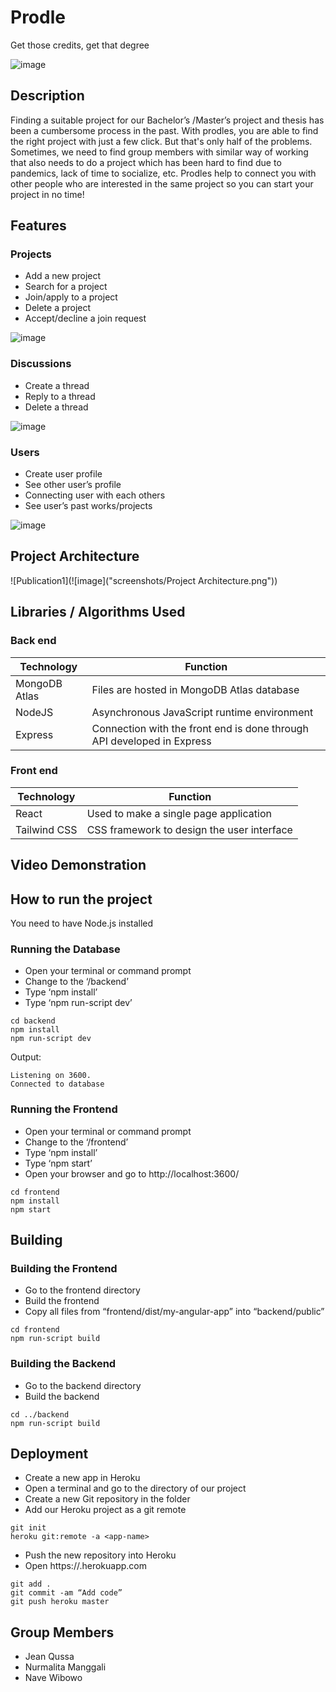 # Prodle
Get those credits, get that degree

![image](screenshots/Prodle_Logo_Casandra_Sparks.png)

## Description

Finding a suitable project for our Bachelor’s /Master’s project and thesis has been a cumbersome process in the past.
With prodles, you are able to find the right project with just a few click. But that's only half of the problems.
Sometimes, we need to find  group members with similar way of working that also needs to do a project which has been hard to find due to pandemics, lack of time to socialize, etc.
Prodles help to connect you with other people who are interested in the same project so you can start your project in no time!

## Features

### Projects
- Add a new project
- Search for a project
- Join/apply to a project
- Delete a project
- Accept/decline a join request

![image](screenshots/Projects.png)

### Discussions
- Create a thread
- Reply to a thread
- Delete a thread

![image](screenshots/Discussions.png)

### Users
- Create user profile
- See other user’s profile
- Connecting user with each others
- See user’s past works/projects

![image](screenshots/Users.png)


## Project Architecture

![Publication1](![image]("screenshots/Project Architecture.png"))

## Libraries / Algorithms Used

### Back end
                
| Technology | Function |
| ------ | ------ |
| MongoDB Atlas | Files are hosted in MongoDB Atlas database |
| NodeJS | Asynchronous JavaScript runtime environment |
| Express |  Connection with the front end is done through API developed in Express|

### Front end

| Technology | Function |
| ------ | ------ |
| React | Used to make a single page application |
| Tailwind CSS | CSS framework to design the user interface |

## Video Demonstration




## How to run the project

You need to have Node.js installed

### Running the Database

- Open your terminal or command prompt
- Change to the ‘/backend’
- Type ‘npm install’
- Type ‘npm run-script dev’

```
cd backend
npm install
npm run-script dev
```

Output:		
```
Listening on 3600.
Connected to database
```

### Running the Frontend
- Open your terminal or command prompt
- Change to the ‘/frontend’
- Type ‘npm install’
- Type ‘npm start’
- Open your browser and go to http://localhost:3600/

```
cd frontend
npm install
npm start
```

## Building

### Building the Frontend

- Go to the frontend directory
- Build the frontend
- Copy all files from “frontend/dist/my-angular-app” into “backend/public”

```
cd frontend
npm run-script build
```

### Building the Backend

- Go to the backend directory
- Build the backend


```
cd ../backend
npm run-script build
```

## Deployment

- Create a new app in Heroku
- Open a terminal and go to the directory of our project
- Create a new Git repository in the folder 
- Add our Heroku project as a git remote

```
git init
heroku git:remote -a <app-name>

```

- Push the new repository into Heroku
- Open  https://<app-name>.herokuapp.com

```
git add . 
git commit -am “Add code”
git push heroku master

```


## Group Members
- Jean Qussa
- Nurmalita Manggali
- Nave Wibowo

